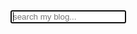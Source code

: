 <style>
ul.search-result-list {
  padding-left: 10px;
}
a.search-result-title {
  font-weight: bold;
}
p.search-result {
  color=#555;
  word-wrap: break-word;
}
em.search-keyword {
  border-bottom: 1px dashed #4088b8;
  font-weight: bold;
  color: #ff0000;
  font-style: normal;
}
</style>
<div id="site_search" class="main-content-wrap">
  <input type="text" id="local-search-input" name="q" results="0" placeholder="search my blog..." class="form-control input--xlarge" autofocus="autofocus"/>
  <div id="local-search-result"></div>
</div>
<script src="http://lib.sinaapp.com/js/jquery/1.9.1/jquery-1.9.1.min.js"></script>
<script>
var searchFunc = function(path, search_id, content_id) {
    'use strict';
    $.ajax({
        url: path,
        dataType: "xml",
        success: function( xmlResponse ) {
            // get the contents from search data
            var datas = $( "entry", xmlResponse ).map(function() {
                return {
                    title: $( "title", this ).text(),
                    content: $("content",this).text(),
                    url: $( "url" , this).text()
                };
            }).get();
            var $input = document.getElementById(search_id);
            if (!$input) return;
            var $resultContent = document.getElementById(content_id);
            $input.addEventListener('input', function(){
                var str='<ul class=\"search-result-list\">';                
                var keywords = this.value.trim().toLowerCase().split(/[\s\-]+/);
                $resultContent.innerHTML = "";
                if (this.value.trim().length <= 0) {
                    return;
                }
                // perform local searching
                var numOfPostFound = 0; // keeping track of # of result
                datas.forEach(function(data) {
                    var isMatch = true;
                    var content_index = [];
                    var data_title = data.title.trim().toLowerCase();
                    var data_content = data.content.trim().replace(/<[^>]+>/g,"").toLowerCase();
                    var data_url = data.url;
                    var index_title = -1;
                    var index_content = -1;
                    var first_occur = -1;
                    // only match artiles with not empty titles and contents
                    if(data_title != '' && data_content != '') {
                        keywords.forEach(function(keyword, i) {
                            index_title = data_title.indexOf(keyword);
                            index_content = data_content.indexOf(keyword);
                            if( index_title < 0 && index_content < 0 ){
                                isMatch = false;
                            } else {
                                if (index_content < 0) {
                                    index_content = 0;
                                }
                                if (i == 0) {
                                    first_occur = index_content;
                                }
                            }
                        });
                    }
                    // show search results
                    if (isMatch) {
                        numOfPostFound += 1; // keeping track of # of results
                        str += "<li><a href='"+ data_url +"' class='search-result-title'>"+ data_title +"</a>";
                        var content = data.content.trim().replace(/<[^>]+>/g,"");
                        if (first_occur >= 0) {
                            // cut out 100 characters
                            var start = first_occur - 20;
                            var end = first_occur + 80;
                            if(start < 0){
                                start = 0;
                            }
                            if(start == 0){
                                end = 100;
                            }
                            if(end > content.length){
                                end = content.length;
                            }
                            var match_content = content.substr(start, end); 
                            // highlight all keywords
                            keywords.forEach(function(keyword){
                                var regS = new RegExp(keyword, "gi");
                                match_content = match_content.replace(regS, "<em class=\"search-keyword\">"+keyword+"</em>");
                            });
                            
                            str += "<p class=\"search-result\">" + match_content +"...</p>"
                        }
                        str += "</li>";
                    }
                });
                str += "</ul>";
                // attaching a summary of searching result
                if (numOfPostFound > 0) {
                    if (numOfPostFound > 1) {
                        summary = numOfPostFound + " posts found";
                    } else {
                        summary = numOfPostFound + " post found";
                    }
                } else {
                    summary = "Nothing found";
                }
                var summary = "<p class=\"text-xlarge text-color-base archieve-result search-result-summary\">" + summary + "</ul>";
                $resultContent.innerHTML = summary + str;
            });
        }
    });
}
</script>
<script type="text/javascript">      
     searchFunc('/search.xml', 'local-search-input', 'local-search-result');
</script>
